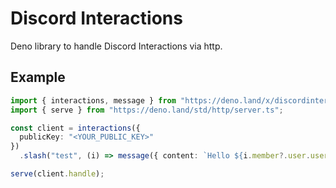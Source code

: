 # Discord Interactions
Deno library to handle Discord Interactions via http.

## Example
```ts 
import { interactions, message } from "https://deno.land/x/discordinteractions/mod.ts";
import { serve } from "https://deno.land/std/http/server.ts";

const client = interactions({
  publicKey: "<YOUR_PUBLIC_KEY>"
})
  .slash("test", (i) => message({ content: `Hello ${i.member?.user.username}!` }));

serve(client.handle);
```









